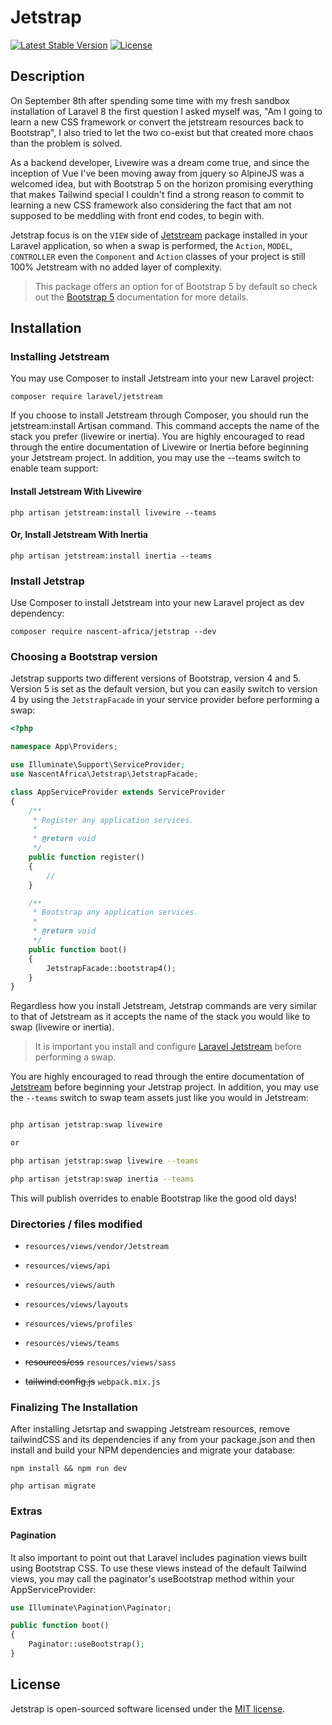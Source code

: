 # Jetstrap

[![Latest Stable Version](https://poser.pugx.org/nascent-africa/jetstrap/v)](//packagist.org/packages/nascent-africa/jetstrap)
[![License](https://poser.pugx.org/nascent-africa/jetstrap/license)](//packagist.org/packages/nascent-africa/jetstrap)

## Description

On September 8th after spending some time with my fresh sandbox installation of Laravel 8 the first question I asked myself was, "Am I going to learn a new CSS framework or convert the jetstream resources back to Bootstrap", I also tried to let the two co-exist but that created more chaos than the problem is solved.

As a backend developer, Livewire was a dream come true, and since the inception of Vue I've been moving away from jquery so AlpineJS was a welcomed idea, but with Bootstrap 5 on the horizon promising everything that makes Tailwind special I couldn't find a strong reason to commit to learning a new CSS framework also considering the fact that am not supposed to be meddling with front end codes, to begin with.

Jetstrap focus is on the `VIEW` side of [Jetstream](https://github.com/laravel/jetstream) package installed in your Laravel application, so when a swap is performed, the `Action`, `MODEL`, `CONTROLLER` even the `Component` and `Action` classes of your project is still 100% Jetstream with no added layer of complexity.

> This package offers an option for of Bootstrap 5 by default so check out the [Bootstrap 5](https://v5.getbootstrap.com/docs/5.0/getting-started/introduction/) documentation for more details.

## Installation

### Installing Jetstream

You may use Composer to install Jetstream into your new Laravel project:

```
composer require laravel/jetstream
```

If you choose to install Jetstream through Composer, you should run the jetstream:install Artisan command. This command accepts the name of the stack you prefer (livewire or inertia). You are highly encouraged to read through the entire documentation of Livewire or Inertia before beginning your Jetstream project. In addition, you may use the --teams switch to enable team support:

#### Install Jetstream With Livewire

```
php artisan jetstream:install livewire --teams
```

#### Or, Install Jetstream With Inertia

```
php artisan jetstream:install inertia --teams
```

### Install Jetstrap

Use Composer to install Jetstream into your new Laravel project as dev dependency:

```
composer require nascent-africa/jetstrap --dev
```

### Choosing a Bootstrap version

Jetstrap supports two different versions of Bootstrap, version 4 and 5. Version 5 is set as the default version, 
but you can easily switch to version 4 by using the `JetstrapFacade` in your service provider before performing a swap:

```php
<?php

namespace App\Providers;

use Illuminate\Support\ServiceProvider;
use NascentAfrica\Jetstrap\JetstrapFacade;

class AppServiceProvider extends ServiceProvider
{
    /**
     * Register any application services.
     *
     * @return void
     */
    public function register()
    {
        //
    }

    /**
     * Bootstrap any application services.
     *
     * @return void
     */
    public function boot()
    {
        JetstrapFacade::bootstrap4();
    }
}
```

Regardless how you install Jetstream, Jetstrap commands are very similar to that
of Jetstream as it accepts the name of the stack you would like to swap (livewire or inertia).

> It is important you install and configure [Laravel Jetstream](https://github.com/laravel/jetstream) before performing a swap.

You are highly encouraged to read through the entire documentation of [Jetstream](https://jetstream.laravel.com/1.x/introduction.html)
before beginning your Jetstrap project. In addition, you may use the `--teams` switch to swap team assets just like you would in Jetstream:

```bash

php artisan jetstrap:swap livewire

or

php artisan jetstrap:swap livewire --teams

php artisan jetstrap:swap inertia --teams
```

This will publish overrides to enable Bootstrap like the good old days!

### Directories / files modified

- `resources/views/vendor/Jetstream` 
- `resources/views/api`
- `resources/views/auth`
- `resources/views/layouts`
- `resources/views/profiles`
- `resources/views/teams`

- ~~resources/css~~ `resources/views/sass`
- ~~tailwind.config.js~~ `webpack.mix.js`

### Finalizing The Installation

After installing Jetsrtap and swapping Jetstream resources, remove tailwindCSS and its dependencies if any from your package.json and then install and build your NPM dependencies and migrate your database:

```
npm install && npm run dev

php artisan migrate
```

### Extras

#### Pagination

It also important to point out that Laravel includes pagination views built using Bootstrap CSS. To use these views instead of the default Tailwind views, you may call the paginator's useBootstrap method within your AppServiceProvider:

```php
use Illuminate\Pagination\Paginator;

public function boot()
{
    Paginator::useBootstrap();
}
```

## License
Jetstrap is open-sourced software licensed under the [MIT license](https://github.com/nascent-africa/jetstrap/blob/master/LICENSE).
